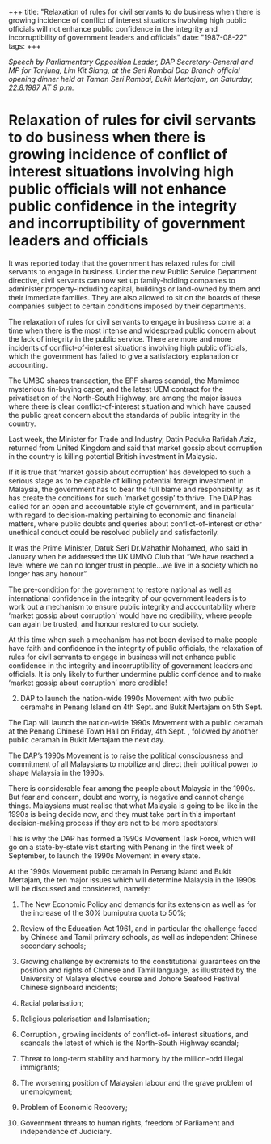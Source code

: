 +++ 
title: "Relaxation of  rules for civil servants to do business when there is growing incidence of conflict of interest situations involving high public officials will not enhance public confidence in the integrity and incorruptibility of government leaders and officials"
date: "1987-08-22"
tags:
+++

_Speech by Parliamentary Opposition Leader, DAP Secretary-General and MP for Tanjung, Lim Kit Siang, at the Seri Rambai Dap Branch official opening dinner held at Taman Seri Rambai, Bukit Mertajam, on Saturday, 22.8.1987 AT 9 p.m._

# Relaxation of  rules for civil servants to do business when there is growing incidence of conflict of interest situations involving high public officials will not enhance public confidence in the integrity and incorruptibility of government leaders and officials

It was reported today that the government has relaxed rules for civil servants to engage in business. Under the new Public Service Department directive, civil servants can now set up family-holding companies to administer property-including capital, buildings or land-owned by them and their immediate families. They are also allowed to sit on the boards of these companies subject to certain conditions imposed by their departments.</u>

The relaxation of rules for civil servants to engage in business come at a time when there is the most intense and widespread public concern about the lack of integrity in the public service. There are more and more incidents of conflict-of-interest situations involving high public officials, which the government has failed to give a satisfactory explanation or accounting.

The UMBC shares transaction, the EPF shares scandal, the Mamimco mysterious tin-buying caper, and the latest UEM contract for the privatisation of the North-South Highway, are among the major issues where there is clear conflict-of-interest situation and which have caused the public great concern about the standards of public integrity in the country.

Last week, the Minister for Trade and Industry, Datin Paduka Rafidah Aziz, returned from United Kingdom and said that market gossip about corruption in the country is killing potential British investment in Malaysia.

If it is true that ‘market gossip about corruption’ has developed to such a serious stage as to be capable of killing potential foreign investment in Malaysia, the government has to bear the full blame and responsibility, as it has create the conditions for such ‘market gossip’ to thrive. The DAP has called for an open and accountable style of government, and in particular with regard to decision-making pertaining to economic and financial matters, where public doubts and queries about conflict-of-interest or other unethical conduct could be resolved publicly and satisfactorily.

It was the Prime Minister, Datuk Seri Dr.Mahathir Mohamed, who said in January when he addressed the UK UMNO Club that “We have reached a level where we can no longer trust in people…we live in a society which no longer has any honour”.

The pre-condition for the government to restore national as well as international confidence in the integrity of our government leaders is to work out a mechanism to ensure public integrity and accountability where ‘market gossip about corruption’ would have no credibility, where people can again be trusted, and honour restored to our society.

At this time when such a mechanism has not been devised to make people have faith and confidence in the integrity of public officials, the relaxation of rules for civil servants to engage in business will not enhance public confidence in the integrity and incorruptibility of government leaders and officials. It is only likely to further undermine public confidence and to make ‘market gossip about corruption’ more credible!

2. DAP to launch the nation-wide 1990s Movement with two public ceramahs in Penang Island on 4th Sept. and Bukit Mertajam on 5th Sept.

The Dap will launch the nation-wide 1990s Movement with a public ceramah at the Penang Chinese Town Hall on Friday, 4th Sept. , followed by another public ceramah in Bukit Mertajam the next day.

The DAP’s 1990s Movement is to raise the political consciousness and commitment of all Malaysians to mobilize and direct their political power to shape Malaysia in the 1990s.

There is considerable fear among the people about Malaysia in the 1990s. But fear and concern, doubt and worry, is negative and cannot change things. Malaysians must realise that what Malaysia is going to be like in the 1990s is being decide now, and they must take part in this important decision-making process if they are not to be more spedtators!

This is why the DAP has formed a 1990s Movement Task Force, which will go on a state-by-state visit starting with Penang in the first week of September, to launch the 1990s Movement in every state.

At the 1990s Movement public ceramah in Penang Island and Bukit Mertajam, the ten major issues which will determine Malaysia in the 1990s will be discussed and considered, namely:

1.	The New Economic Policy and demands for its extension as well as for the increase of the 30% bumiputra quota to 50%;

2.	Review of the Education Act 1961, and in particular the challenge faced by Chinese and Tamil primary schools, as well as independent Chinese secondary schools;

3.	Growing challenge by extremists to the constitutional guarantees on the position and rights of Chinese and Tamil language, as illustrated by the University of  Malaya elective course and Johore Seafood Festival Chinese signboard incidents;

4.	Racial polarisation;

5.	Religious polarisation and Islamisation;

6.	Corruption , growing incidents of conflict-of- interest situations, and scandals the latest of which is the North-South Highway scandal;

7.	Threat to long-term stability and harmony by the million-odd illegal immigrants;

8.	The worsening position of Malaysian labour and the grave problem of unemployment;

9.	Problem of Economic Recovery;

10.	Government threats to human rights, freedom of Parliament and independence of Judiciary.
 
